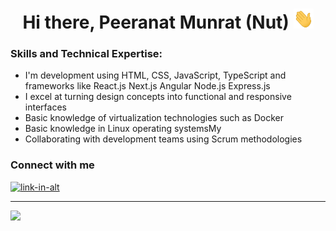 # <div align="center">Hi there, Peeranat Munrat (Nut) <img src="https://raw.githubusercontent.com/fResult/fResult/main/assets/wave.gif" height="32" width="32" alt="waved" /></div>

### Skills and Technical Expertise:

- I'm development using HTML, CSS, JavaScript, TypeScript and frameworks like React.js Next.js Angular Node.js Express.js
- I excel at turning design concepts into functional and responsive interfaces
- Basic knowledge of virtualization technologies such as Docker
- Basic knowledge in Linux operating systemsMy
- Collaborating with development teams using Scrum methodologies

### Connect with me
<a href="www.linkedin.com/in/peeranat-munrat"><img src="https://raw.githubusercontent.com/rahuldkjain/github-profile-readme-generator/master/src/images/icons/Social/linked-in-alt.svg" alt="link-in-alt" height="30" width="40" /></a>

---

<img src="https://komarev.com/ghpvc/?username=MikiKung&style=flat"/>
